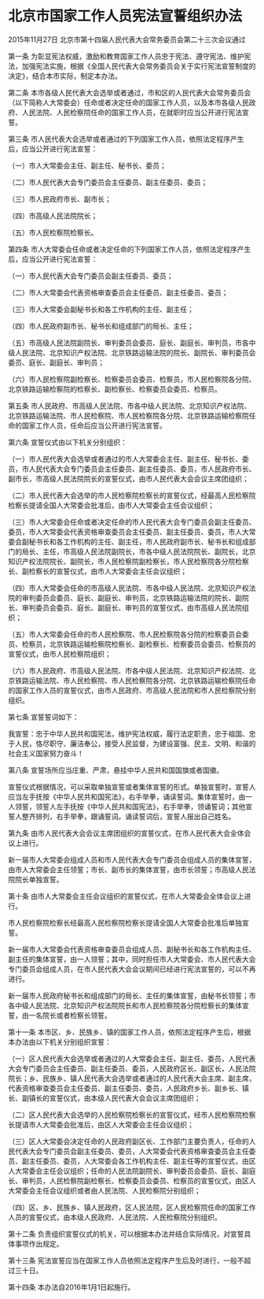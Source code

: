 # 北京市国家工作人员宪法宣誓组织办法

2015年11月27日 北京市第十四届人民代表大会常务委员会第二十三次会议通过

<!-- INFO END -->

第一条 为彰显宪法权威，激励和教育国家工作人员忠于宪法、遵守宪法、维护宪法，加强宪法实施，根据《全国人民代表大会常务委员会关于实行宪法宣誓制度的决定》，结合本市实际，制定本办法。

第二条 本市各级人民代表大会选举或者通过，市和区的人民代表大会常务委员会（以下简称人大常委会）任命或者决定任命的国家工作人员，以及本市各级人民政府、人民法院、人民检察院任命的国家工作人员，在就职时应当公开进行宪法宣誓。

第三条 市人民代表大会选举或者通过的下列国家工作人员，依照法定程序产生后，应当公开进行宪法宣誓：

（一）市人大常委会主任、副主任、秘书长、委员；

（二）市人民代表大会专门委员会主任委员、副主任委员、委员；

（三）市人民政府市长、副市长；

（四）市高级人民法院院长；

（五）市人民检察院检察长。

第四条 市人大常委会任命或者决定任命的下列国家工作人员，依照法定程序产生后，应当公开进行宪法宣誓：

（一）市人民代表大会专门委员会副主任委员、委员；

（二）市人大常委会代表资格审查委员会主任委员、副主任委员、委员；

（三）市人大常委会副秘书长和各工作机构的主任、副主任；

（四）市人民政府副市长、秘书长和组成部门的局长、主任；

（五）市高级人民法院副院长、审判委员会委员、庭长、副庭长、审判员，市各中级人民法院、北京知识产权法院、北京铁路运输法院的院长、副院长、审判委员会委员、庭长、副庭长、审判员；

（六）市人民检察院副检察长、检察委员会委员、检察员，市人民检察院各分院、北京铁路运输检察院的检察长、副检察长、检察委员会委员、检察员。

第五条 市人民政府、市高级人民法院、市各中级人民法院、北京知识产权法院、北京铁路运输法院、市人民检察院、市人民检察院各分院、北京铁路运输检察院任命的国家工作人员，任命后应当公开进行宪法宣誓。

第六条 宣誓仪式由以下机关分别组织：

（一）市人民代表大会选举或者通过的市人大常委会主任、副主任、秘书长、委员，市人民代表大会专门委员会主任委员、副主任委员、委员，市人民政府市长、副市长，市高级人民法院院长的宣誓仪式，由市人民代表大会会议主席团组织；

（二）市人民代表大会选举的市人民检察院检察长的宣誓仪式，经最高人民检察院检察长提请全国人大常委会批准后，由市人大常委会主任会议组织；

（三）市人大常委会任命或者决定任命的市人民代表大会专门委员会副主任委员、委员，市人大常委会代表资格审查委员会主任委员、副主任委员、委员，市人大常委会副秘书长和各工作机构的主任、副主任，市人民政府副市长、秘书长和组成部门的局长、主任，市高级人民法院副院长，市各中级人民法院院长、副院长，北京知识产权法院院长、副院长，市人民检察院副检察长，市人民检察院各分院检察长、副检察长的宣誓仪式，由市人大常委会主任会议组织；

（四）市人大常委会任命的市高级人民法院、市各中级人民法院、北京知识产权法院的审判委员会委员、庭长、副庭长、审判员，北京铁路运输法院的院长、副院长、审判委员会委员、庭长、副庭长、审判员的宣誓仪式，由市高级人民法院组织；

（五）市人大常委会任命的市人民检察院、市人民检察院各分院的检察委员会委员、检察员，北京铁路运输检察院检察长、副检察长、检察委员会委员、检察员的宣誓仪式，由市人民检察院组织；

（六）市人民政府、市高级人民法院、市各中级人民法院、北京知识产权法院、北京铁路运输法院、市人民检察院、市人民检察院各分院、北京铁路运输检察院任命的国家工作人员的宣誓仪式，由市人民政府、市高级人民法院和市人民检察院分别组织。

第七条 宣誓誓词如下：

我宣誓：忠于中华人民共和国宪法，维护宪法权威，履行法定职责，忠于祖国、忠于人民，恪尽职守、廉洁奉公，接受人民监督，为建设富强、民主、文明、和谐的社会主义国家努力奋斗！

第八条 宣誓场所应当庄重、严肃，悬挂中华人民共和国国旗或者国徽。

宣誓仪式根据情况，可以采取单独宣誓或者集体宣誓的形式。单独宣誓时，宣誓人应当左手抚按《中华人民共和国宪法》，右手举拳，诵读誓词。集体宣誓时，由一人领誓，领誓人左手抚按《中华人民共和国宪法》，右手举拳，领诵誓词；其他宣誓人整齐排列，右手举拳，跟诵誓词。诵读誓词后，宣誓人报出自己姓名。

第九条 由市人民代表大会会议主席团组织的宣誓仪式，在市人民代表大会全体会议上进行。

新一届市人大常委会组成人员和市人民代表大会专门委员会组成人员的集体宣誓，由市人大常委会主任领誓；市长、副市长的集体宣誓，由市长领誓；市高级人民法院院长单独宣誓。

第十条 由市人大常委会主任会议组织的宣誓仪式，在市人大常委会全体会议上进行。

市人民检察院检察长经最高人民检察院检察长提请全国人大常委会批准后单独宣誓。

新一届市人大常委会代表资格审查委员会组成人员、副秘书长和各工作机构主任、副主任的集体宣誓，由一人领誓；其中，同时担任市人大常委会、市人民代表大会专门委员会组成人员，在市人民代表大会会议期间已经进行宪法宣誓的，可以不再进行。

新一届市人民政府秘书长和组成部门的局长、主任的集体宣誓，由秘书长领誓；市各中级人民法院、北京知识产权法院院长和市人民检察院各分院检察长的集体宣誓，由一名院长或者检察长领誓。

第十一条 本市区、乡、民族乡、镇的国家工作人员，依照法定程序产生后，根据本办法由以下机关分别组织宣誓：

（一）区人民代表大会选举或者通过的人大常委会主任、副主任、委员，人民代表大会专门委员会主任委员、副主任委员、委员，人民政府区长、副区长，人民法院院长；乡、民族乡、镇人民代表大会选举或者通过的人民代表大会主席、副主席，代表资格审查委员会主任委员、副主任委员、委员，人民政府乡长、副乡长、镇长、副镇长的宣誓仪式，由本级人民代表大会会议主席团组织；

（二）区人民代表大会选举的人民检察院检察长的宣誓仪式，经市人民检察院检察长提请市人大常委会批准后，由区人大常委会主任会议组织；

（三）区人大常委会决定任命的人民政府副区长、工作部门主要负责人，任命的人民代表大会专门委员会副主任委员、委员，人大常委会代表资格审查委员会主任委员、副主任委员、委员，人大常委会各工作机构主任、副主任等的宣誓仪式，由区人大常委会主任会议组织；任命的人民法院副院长、审判委员会委员、庭长、副庭长、审判员，人民检察院副检察长、检察委员会委员、检察员的宣誓仪式，由区人大常委会主任会议组织或者由人民法院、人民检察院分别组织；

（四）区、乡、民族乡、镇人民政府，区人民法院，区人民检察院任命的国家工作人员的宣誓仪式，由本级人民政府、人民法院、人民检察院分别组织。

第十二条 负责组织宣誓仪式的机关，可以根据本办法并结合实际情况，对宣誓具体事项作出规定。

第十三条 宪法宣誓应当在国家工作人员依照法定程序产生后及时进行，一般不超过三十日。

第十四条 本办法自2016年1月1日起施行。


